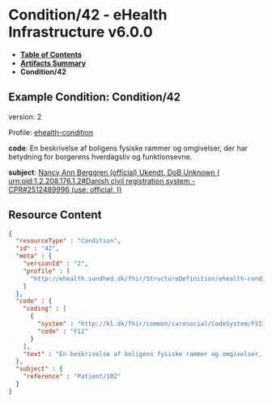 # Condition/42 - eHealth Infrastructure v6.0.0

* [**Table of Contents**](toc.md)
* [**Artifacts Summary**](artifacts.md)
* **Condition/42**

## Example Condition: Condition/42

version: 2

Profile: [ehealth-condition](StructureDefinition-ehealth-condition.md)

**code**: En beskrivelse af boligens fysiske rammer og omgivelser, der har betydning for borgerens hverdagsliv og funktionsevne.

**subject**: [Nancy Ann Berggren (official) Ukendt, DoB Unknown ( urn:oid:1.2.208.176.1.2#Danish civil registration system - CPR#2512489996 (use: official, ))](Patient-102.md)



## Resource Content

```json
{
  "resourceType" : "Condition",
  "id" : "42",
  "meta" : {
    "versionId" : "2",
    "profile" : [
      "http://ehealth.sundhed.dk/fhir/StructureDefinition/ehealth-condition"
    ]
  },
  "code" : {
    "coding" : [
      {
        "system" : "http://kl.dk/fhir/common/caresocial/CodeSystem/FSIII",
        "code" : "F12"
      }
    ],
    "text" : "En beskrivelse af boligens fysiske rammer og omgivelser, der har betydning for borgerens hverdagsliv og funktionsevne."
  },
  "subject" : {
    "reference" : "Patient/102"
  }
}

```
